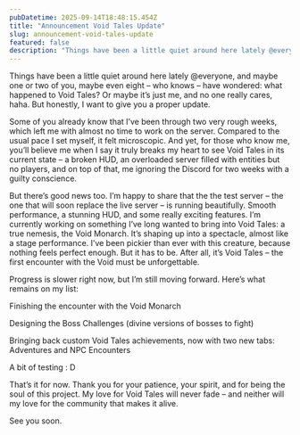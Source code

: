 ```yaml
---
pubDatetime: 2025-09-14T18:48:15.454Z
title: "Announcement Void Tales Update"
slug: announcement-void-tales-update
featured: false
description: "Things have been a little quiet around here lately @everyone, and maybe one or two of you, maybe eve..."
---
```

Things have been a little quiet around here lately @everyone, and maybe one or two of you, maybe even eight – who knows – have wondered: what happened to Void Tales? Or maybe it’s just me, and no one really cares, haha. But honestly, I want to give you a proper update.

Some of you already know that I’ve been through two very rough weeks, which left me with almost no time to work on the server. Compared to the usual pace I set myself, it felt microscopic. And yet, for those who know me, you’ll believe me when I say it truly breaks my heart to see Void Tales in its current state – a broken HUD, an overloaded server filled with entities but no players, and on top of that, me ignoring the Discord for two weeks with a guilty conscience.

But there’s good news too. I’m happy to share that the the test server – the one that will soon replace the live server – is running beautifully. Smooth performance, a stunning HUD, and some really exciting features. I’m currently working on something I’ve long wanted to bring into Void Tales: a true nemesis, the Void Monarch. It’s shaping up into a spectacle, almost like a stage performance. I’ve been pickier than ever with this creature, because nothing feels perfect enough. But it has to be. After all, it’s Void Tales – the first encounter with the Void must be unforgettable.

Progress is slower right now, but I’m still moving forward. Here’s what remains on my list:

Finishing the encounter with the Void Monarch

Designing the Boss Challenges (divine versions of bosses to fight)

Bringing back custom Void Tales achievements, now with two new tabs: Adventures and NPC Encounters

A bit of testing : D

That’s it for now. Thank you for your patience, your spirit, and for being the soul of this project. My love for Void Tales will never fade – and neither will my love for the community that makes it alive.

See you soon.